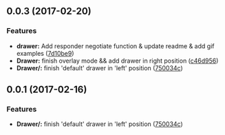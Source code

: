 <a name="0.0.3"></a>
## 0.0.3 (2017-02-20)


### Features

* **drawer:** Add responder negotiate function & update readme & add gif examples ([7d10be9](https://github.com/Tinysymphony/react-native-drawer-xg/commit/7d10be9))
* **Drawer:** finish overlay mode && add drawer in right position ([c46d956](https://github.com/Tinysymphony/react-native-drawer-xg/commit/c46d956))
* **Drawer/:** finish 'default' drawer in 'left' position ([750034c](https://github.com/Tinysymphony/react-native-drawer-xg/commit/750034c))



<a name="0.0.1"></a>
## 0.0.1 (2017-02-16)


### Features

* **Drawer/:** finish 'default' drawer in 'left' position ([750034c](https://github.com/Tinysymphony/react-native-drawer-xg/commit/750034c))



